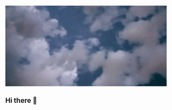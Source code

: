 
![Picture of clouds on a cloudy day](https://github.com/F-Menges/F-Menges/blob/3b0aab4459ddca0b2d02ef7919b882292a2d4ca5/clouds.jpg)
## Hi there 👋

<!--
**F-Menges/F-Menges** is a ✨ _special_ ✨ repository because its `README.md` (this file) appears on your GitHub profile.

Here are some ideas to get you started:

- 🔭 I’m currently working on ...
- 🌱 I’m currently learning ...
- 👯 I’m looking to collaborate on ...
- 🤔 I’m looking for help with ...
- 💬 Ask me about ...
- 📫 How to reach me: ...
- 😄 Pronouns: ...
- ⚡ Fun fact: ...
-->
